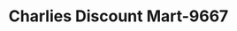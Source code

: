 ---
f_zip-code: 32303
f_state-code: FL
title: Charlies Discount Mart-9667
f_phone: 850-576-6185
f_city-only: Tallahassee
f_address: 1442 Capital Cir Nw Tallahassee
f_location-unique-id: '9667'
slug: charlies-discount-mart-9667
updated-on: '2024-05-30T13:46:58.046Z'
created-on: '2024-05-30T13:36:59.803Z'
published-on: '2024-05-30T13:54:32.469Z'
f_city-state: cms/city/tallahassee-fl.md
f_company: cms/company/charlies-discount-mart.md
f_state: cms/state/florida.md
layout: '[payday-loan].html'
tags: payday-loan
---